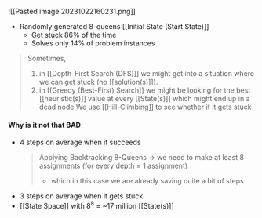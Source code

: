 ![[Pasted image 20231022160231.png]]
- Randomly generated 8-queens [[Initial State (Start State)]]
	- Get stuck 86% of the time
	- Solves only 14% of problem instances
> Sometimes, 
> 1. in [[Depth-First Search (DFS)]] we might get into a situation where we can get stuck (no [[solution(s)]]). 
> 2. in [[Greedy (Best-First) Search]] we might be looking for the best [[heuristic(s)]] value at every [[State(s)]] which might end up in a dead node
> We use [[Hill-Climbing]] to see whether if it gets stuck

#### Why is it not that BAD
- 4 steps on average when it succeeds
	> Applying Backtracking 8-Queens → we need to make at least 8 assignments (for every depth = 1 assignment)
	> - which in this case we are already saving quite a bit of steps
- 3 steps on average when it gets stuck
- [[State Space]] with $8^8$ = ~17 million [[State(s)]]
